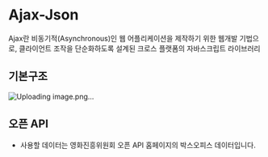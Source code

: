 # Ajax-Json

Ajax란 비동기적(Asynchronous)인 웹 어플리케이션을 제작하기 위한 웹개발 기법으로, 
클라이언트 조작을 단순화하도록 설계된 크로스 플랫폼의 자바스크립트 라이브러리

## 기본구조
![Uploading image.png…]()

## 오픈 API
* 사용할 데이터는 영화진흥위원회 오픈 API 홈페이지의 박스오피스 데이터입니다.
